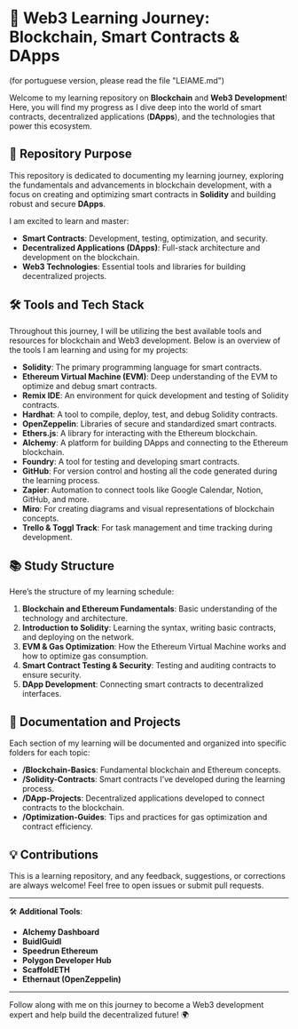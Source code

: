 # 🚀 Web3 Learning Journey: Blockchain, Smart Contracts & DApps
(for portuguese version, please read the file "LEIAME.md")

Welcome to my learning repository on **Blockchain** and **Web3 Development**! Here, you will find my progress as I dive deep into the world of smart contracts, decentralized applications (**DApps**), and the technologies that power this ecosystem.

## 🎯 Repository Purpose

This repository is dedicated to documenting my learning journey, exploring the fundamentals and advancements in blockchain development, with a focus on creating and optimizing smart contracts in **Solidity** and building robust and secure **DApps**.

I am excited to learn and master:

- **Smart Contracts**: Development, testing, optimization, and security.
- **Decentralized Applications (DApps)**: Full-stack architecture and development on the blockchain.
- **Web3 Technologies**: Essential tools and libraries for building decentralized projects.

## 🛠️ Tools and Tech Stack

Throughout this journey, I will be utilizing the best available tools and resources for blockchain and Web3 development. Below is an overview of the tools I am learning and using for my projects:

- **Solidity**: The primary programming language for smart contracts.
- **Ethereum Virtual Machine (EVM)**: Deep understanding of the EVM to optimize and debug smart contracts.
- **Remix IDE**: An environment for quick development and testing of Solidity contracts.
- **Hardhat**: A tool to compile, deploy, test, and debug Solidity contracts.
- **OpenZeppelin**: Libraries of secure and standardized smart contracts.
- **Ethers.js**: A library for interacting with the Ethereum blockchain.
- **Alchemy**: A platform for building DApps and connecting to the Ethereum blockchain.
- **Foundry**: A tool for testing and developing smart contracts.
- **GitHub**: For version control and hosting all the code generated during the learning process.
- **Zapier**: Automation to connect tools like Google Calendar, Notion, GitHub, and more.
- **Miro**: For creating diagrams and visual representations of blockchain concepts.
- **Trello & Toggl Track**: For task management and time tracking during development.

## 📚 Study Structure

Here’s the structure of my learning schedule:

1. **Blockchain and Ethereum Fundamentals**: Basic understanding of the technology and architecture.
2. **Introduction to Solidity**: Learning the syntax, writing basic contracts, and deploying on the network.
3. **EVM & Gas Optimization**: How the Ethereum Virtual Machine works and how to optimize gas consumption.
4. **Smart Contract Testing & Security**: Testing and auditing contracts to ensure security.
5. **DApp Development**: Connecting smart contracts to decentralized interfaces.

## 📝 Documentation and Projects

Each section of my learning will be documented and organized into specific folders for each topic:

- **/Blockchain-Basics**: Fundamental blockchain and Ethereum concepts.
- **/Solidity-Contracts**: Smart contracts I’ve developed during the learning process.
- **/DApp-Projects**: Decentralized applications developed to connect contracts to the blockchain.
- **/Optimization-Guides**: Tips and practices for gas optimization and contract efficiency.

## 💡 Contributions

This is a learning repository, and any feedback, suggestions, or corrections are always welcome! Feel free to open issues or submit pull requests.

---

🛠️ **Additional Tools**:
- **Alchemy Dashboard**
- **BuidlGuidl**
- **Speedrun Ethereum**
- **Polygon Developer Hub**
- **ScaffoldETH**
- **Ethernaut (OpenZeppelin)**

---

Follow along with me on this journey to become a Web3 development expert and help build the decentralized future! 🌍
